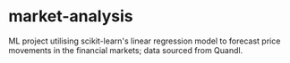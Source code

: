 # market-analysis
ML project utilising scikit-learn's linear regression model to forecast price movements in the financial markets; data sourced from Quandl.

